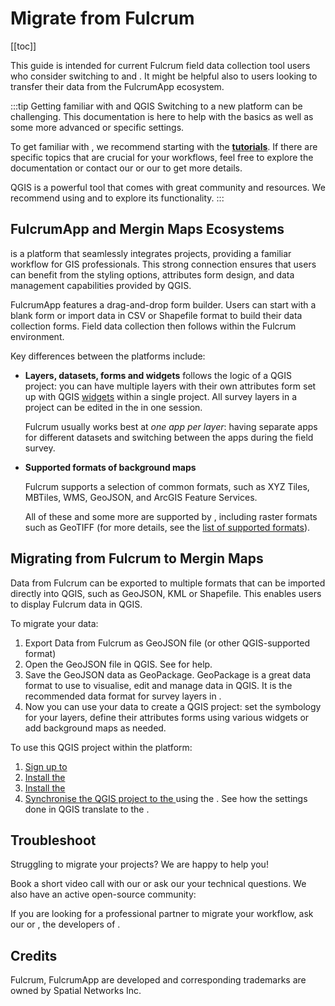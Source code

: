 # Migrate from Fulcrum
[[toc]]

This guide is intended for current Fulcrum field data collection tool users who consider switching to <QGIS link="" text="QGIS" /> and <MainPlatformNameLink />. It might be helpful also to <MainPlatformName /> users looking to transfer their data from the FulcrumApp ecosystem.

:::tip Getting familiar with <MainPlatformName /> and QGIS
Switching to a new platform can be challenging. This documentation is here to help with the basics as well as some more advanced or specific settings.

To get familiar with <MainPlatformNameLink />, we recommend starting with the [**tutorials**](../../tutorials/capturing-first-data/). If there are specific topics that are crucial for your workflows, feel free to explore the documentation or contact our <MerginMapsEmail id="sales" desc="sales team" /> or our <MerginMapsEmail id="support" desc="support team" /> to get more details.

QGIS is a powerful tool that comes with great community and resources. We recommend using <QGISHelp ver="latest" link="user_manual/index.html" text="QGIS User Guide" /> and <QGISHelp ver="latest" link="training_manual/index.html" text="QGIS Training Manual" /> to explore its functionality.
:::

## FulcrumApp and Mergin Maps Ecosystems

<MainPlatformNameLink /> is a platform that seamlessly integrates <QGIS link="" text="QGIS" /> projects, providing a familiar workflow for GIS professionals. This strong connection ensures that <MainPlatformName /> users can benefit from the styling options, attributes form design, and data management capabilities provided by QGIS.

FulcrumApp features a drag-and-drop form builder. Users can start with a blank form or import data in CSV or Shapefile format to build their data collection forms. Field data collection then follows within the Fulcrum environment.

Key differences between the platforms include:

- **Layers, datasets, forms and widgets**
   <MainPlatformName /> follows the logic of a QGIS project: you can have multiple layers with their own attributes form set up with QGIS [widgets](../../layer/form-widgets/) within a single project. All survey layers in a project can be edited in the <MobileAppNameShort /> in one session. 
   
   Fulcrum usually works best at *one app per layer*: having separate apps for different datasets and switching between the apps during the field survey. 

- **Supported formats of background maps**

   Fulcrum supports a selection of common formats, such as XYZ Tiles, MBTiles, WMS, GeoJSON, and ArcGIS Feature Services. 
   
   All of these and some more are supported by <MainPlatformName />, including raster formats such as GeoTIFF (for more details, see the [list of supported formats](../../gis/supported_formats/)).


## Migrating from Fulcrum to Mergin Maps

Data from Fulcrum can be exported to multiple formats that can be imported directly into QGIS, such as GeoJSON, KML or Shapefile. This enables users to display Fulcrum data in QGIS.

To migrate your data:
1. Export Data from Fulcrum as GeoJSON file (or other QGIS-supported format)
2. Open the GeoJSON file in QGIS. See <QGISHelp ver="latest" link="user_manual/managing_data_source/opening_data.html" text="QGIS User guide" /> for help. 
3. Save the GeoJSON data as GeoPackage. GeoPackage is a great data format to use to visualise, edit and manage data in QGIS. It is the recommended data format for survey layers in <MainPlatformName />.
4. Now you can use your data to create a QGIS project: set the symbology for your layers, define their attributes forms using various widgets or add background maps as needed.

To use this QGIS project within the <MainPlatformNameLink /> platform:
1. [Sign up to <MainPlatformName />](../../setup/sign-up-to-mergin-maps/)
2. [Install the <QGISPluginName />](../../setup/install-mergin-maps-plugin-for-qgis/)
3. [Install the <MobileAppName />](../../setup/install-mobile-app/)
4. [Synchronise the QGIS project to the <MobileAppNameShort />](../../manage/synchronisation/) using the <QGISPluginNameShort />. See how the settings done in QGIS translate to the <MobileAppNameShort />.

## Troubleshoot
Struggling to migrate your projects? We are happy to help you!

Book a short video call with our <MerginMapsEmail id="sales" desc="sales team" /> or ask our <MerginMapsEmail id="support" desc="support team" />  your technical questions. We also have an active open-source community:

<CommunityJoin />

If you are looking for a professional partner to migrate your workflow, ask our <MainDomainNameLink id="partners" desc="partners network"/>  or <LutraConsultingWeb />, the developers of <MainPlatformName />.

<PublicImage src="lutra-logo.png" title="Lutra Consulting Ltd. logo" style="width:50%" />

## Credits

Fulcrum, FulcrumApp are developed and corresponding trademarks are owned by Spatial Networks Inc.
